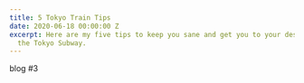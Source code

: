 ```yaml
---
title: 5 Tokyo Train Tips
date: 2020-06-18 00:00:00 Z
excerpt: Here are my five tips to keep you sane and get you to your destination on
  the Tokyo Subway.
---
```


blog #3